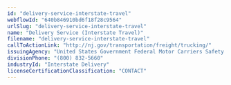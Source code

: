 ```yaml
---
id: "delivery-service-interstate-travel"
webflowId: "640b846910bd6f18f28c9564"
urlSlug: "delivery-service-interstate-travel"
name: "Delivery Service (Interstate Travel)"
filename: "delivery-service-interstate-travel"
callToActionLink: "http://nj.gov/transportation/freight/trucking/"
issuingAgency: "United States Government Federal Motor Carriers Safety Administration"
divisionPhone: "(800) 832-5660"
industryId: "Interstate Delivery"
licenseCertificationClassification: "CONTACT"
---
```

